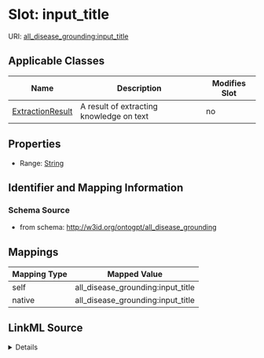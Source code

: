 

# Slot: input_title

URI: [all_disease_grounding:input_title](all_disease_grounding:input_title)



<!-- no inheritance hierarchy -->





## Applicable Classes

| Name | Description | Modifies Slot |
| --- | --- | --- |
| [ExtractionResult](ExtractionResult.md) | A result of extracting knowledge on text |  no  |







## Properties

* Range: [String](String.md)





## Identifier and Mapping Information







### Schema Source


* from schema: http://w3id.org/ontogpt/all_disease_grounding




## Mappings

| Mapping Type | Mapped Value |
| ---  | ---  |
| self | all_disease_grounding:input_title |
| native | all_disease_grounding:input_title |




## LinkML Source

<details>
```yaml
name: input_title
from_schema: http://w3id.org/ontogpt/all_disease_grounding
rank: 1000
alias: input_title
owner: ExtractionResult
domain_of:
- ExtractionResult
range: string

```
</details>
